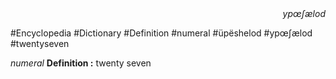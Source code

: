 
<div align="right"><i>ypœʃælod</i></div>

#Encyclopedia #Dictionary #Definition #numeral #üpëshelod #ypœʃælod #twentyseven

*numeral*
**Definition :** twenty seven